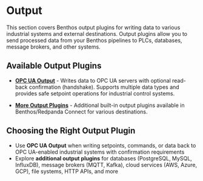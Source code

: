 # Output

This section covers Benthos output plugins for writing data to various industrial systems and external destinations. Output plugins allow you to send processed data from your Benthos pipelines to PLCs, databases, message brokers, and other systems.

## Available Output Plugins

- **[OPC UA Output](opc-ua-output.md)** - Writes data to OPC UA servers with optional read-back confirmation (handshake). Supports multiple data types and provides safe setpoint operations for industrial control systems.

- **[More Output Plugins](https://docs.redpanda.com/redpanda-connect/components/outputs/about/)** - Additional built-in output plugins available in Benthos/Redpanda Connect for various destinations.

## Choosing the Right Output Plugin

- Use **OPC UA Output** when writing setpoints, commands, or data back to OPC UA-enabled industrial systems with confirmation requirements
- Explore **additional output plugins** for databases (PostgreSQL, MySQL, InfluxDB), message brokers (MQTT, Kafka), cloud services (AWS, Azure, GCP), file systems, HTTP APIs, and more

